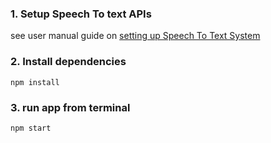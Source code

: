 

### 1. Setup Speech To text APIs 

see user manual guide on [setting up Speech To Text System](https://opennewslabs.github.io/autoEdit_2/user_manual/setup.html)

### 2. Install dependencies 

```
npm install
```

### 3. run app from terminal 


```
npm start 
```